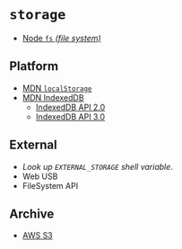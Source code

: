# `storage`

  - [Node `fs` _(file system)_](https://nodejs.org/api/fs.html#fs_class_fs_dir)


## Platform

  - [MDN `localStorage`](https://developer.mozilla.org/en-US/docs/Web/API/Window/localStorage)
  - [MDN IndexedDB](https://developer.mozilla.org/en-US/docs/Web/API/IndexedDB_API)
    - [IndexedDB API 2.0](https://www.w3.org/TR/IndexedDB/)
    - [IndexedDB API 3.0](https://w3c.github.io/IndexedDB/)

## External
  - _Look up `EXTERNAL_STORAGE` shell variable_.
  - Web USB
  - FileSystem API


## Archive

  - [AWS S3]()
